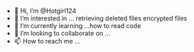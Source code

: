 - 👋 Hi, I’m @Hotgirl124
- 👀 I’m interested in ... retrieving deleted files encrypted files 
- 🌱 I’m currently learning ...how to read code 
- 💞️ I’m looking to collaborate on ...
- 📫 How to reach me ...

<!---
Hotgirl124/Hotgirl124 is a ✨ special ✨ repository because its `README.md` (this file) appears on your GitHub profile.
You can click the Preview link to take a look at your changes.
--->
